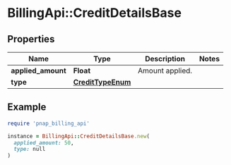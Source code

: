 # BillingApi::CreditDetailsBase

## Properties

| Name | Type | Description | Notes |
| ---- | ---- | ----------- | ----- |
| **applied_amount** | **Float** | Amount applied. |  |
| **type** | [**CreditTypeEnum**](CreditTypeEnum.md) |  |  |

## Example

```ruby
require 'pnap_billing_api'

instance = BillingApi::CreditDetailsBase.new(
  applied_amount: 50,
  type: null
)
```

